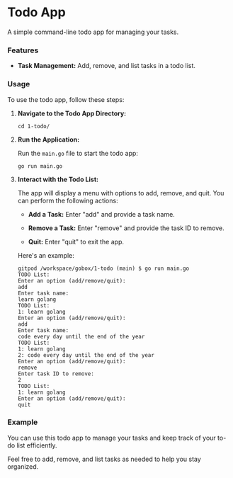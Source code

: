# Todo App

A simple command-line todo app for managing your tasks.

### Features

- **Task Management:** Add, remove, and list tasks in a todo list.

### Usage

To use the todo app, follow these steps:

1. **Navigate to the Todo App Directory:**

   ```shell
   cd 1-todo/
   ```

2. **Run the Application:**

   Run the `main.go` file to start the todo app:

   ```shell
   go run main.go
   ```

3. **Interact with the Todo List:**

   The app will display a menu with options to add, remove, and quit. You can perform the following actions:

   - **Add a Task:** Enter "add" and provide a task name.

   - **Remove a Task:** Enter "remove" and provide the task ID to remove.

   - **Quit:** Enter "quit" to exit the app.

   Here's an example:

   ```shell
   gitpod /workspace/gobox/1-todo (main) $ go run main.go 
   TODO List:
   Enter an option (add/remove/quit): 
   add
   Enter task name: 
   learn golang
   TODO List:
   1: learn golang
   Enter an option (add/remove/quit): 
   add
   Enter task name: 
   code every day until the end of the year
   TODO List:
   1: learn golang
   2: code every day until the end of the year
   Enter an option (add/remove/quit): 
   remove
   Enter task ID to remove: 
   2
   TODO List:
   1: learn golang
   Enter an option (add/remove/quit): 
   quit
   ```

### Example

You can use this todo app to manage your tasks and keep track of your to-do list efficiently.

Feel free to add, remove, and list tasks as needed to help you stay organized.

